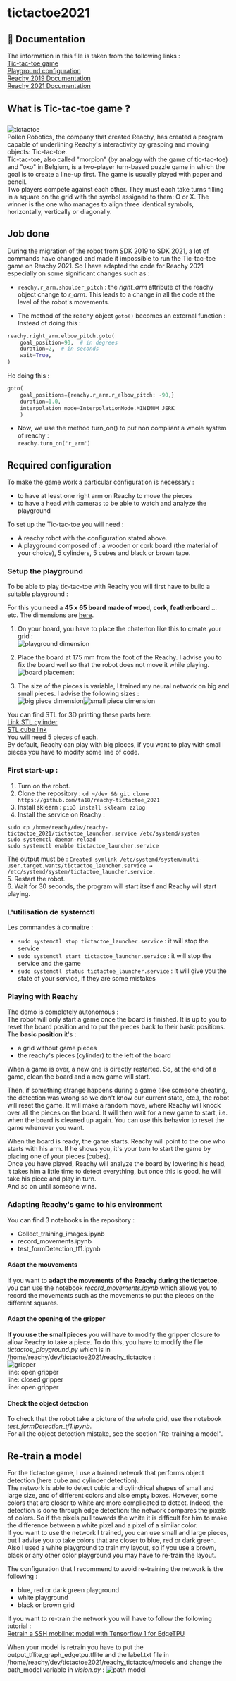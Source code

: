 # tictactoe2021

## 📗 Documentation

The information in this file is taken from the following links :   
[Tic-tac-toe game](https://fr.wikipedia.org/wiki/Tic-tac-toe)   
[Playground configuration](https://www.notion.so/TicTacToe-Guide-26937009c5dc4a7f950ede22c918d85a)  
[Reachy 2019 Documentation](https://pollen-robotics.github.io/reachy-2019-docs/)  
[Reachy 2021 Documentation](https://docs.pollen-robotics.com/)


## What is Tic-tac-toe game ❓ 
![tictactoe](img/tictactoe.png)   
Pollen Robotics, the company that created Reachy, has created a program capable of underlining Reachy's interactivity by grasping and moving objects: Tic-tac-toe.   
Tic-tac-toe, also called "morpion" (by analogy with the game of tic-tac-toe) and "oxo" in Belgium, is a two-player turn-based puzzle game in which the goal is to create a line-up first. The game is usually played with paper and pencil.   
Two players compete against each other. They must each take turns filling in a square on the grid with the symbol assigned to them: O or X. The winner is the one who manages to align three identical symbols, horizontally, vertically or diagonally.  

## Job done 
  
During the migration of the robot from SDK 2019 to SDK 2021, a lot of commands have changed and made it impossible to run the Tic-tac-toe game on Reachy 2021. 
So I have adapted the code for Reachy 2021 especially on some significant changes such as :    
* `reachy.r_arm.shoulder_pitch` : the *right_arm* attribute of the reachy object change to *r_arm*. This leads to a change in all the code at the level of the robot's movements. 

* The method of the reachy object `goto()` becomes an external function :   
Instead of doing this :  
```python
reachy.right_arm.elbow_pitch.goto(
    goal_position=90,  # in degrees
    duration=2,  # in seconds
    wait=True,
)
```
He doing this :
```python
goto(
	goal_positions={reachy.r_arm.r_elbow_pitch: -90,}
	duration=1.0,
	interpolation_mode=InterpolationMode.MINIMUM_JERK
	)
```

* Now, we use the method turn_on() to put non compliant a whole system of reachy :     
`reachy.turn_on('r_arm')`   

## Required configuration  

To make the game work a particular configuration is necessary :    
* to have at least one right arm on Reachy to move the pieces  
* to have a head with cameras to be able to watch and analyze the playground   

To set up the Tic-tac-toe you will need : 
- A reachy robot with the configuration stated above. 
- A playground composed of : a wooden or cork board (the material of your choice), 5 cylinders, 5 cubes and black or brown tape.    

### Setup the playground 

To be able to play tic-tac-toe with Reachy you will first have to build a suitable playground :    

For this you need a **45 x 65 board made of wood, cork, featherboard** ... etc. The dimensions are [here](https://www.notion.so/Dimensions-setup-morpion-a032f56eb2f14702a75a1bb347bbd2dd).

1. On your board, you have to place the chaterton like this to create your grid :    
![playground dimension](img/playground_base.jpg)   

2. Place the board at 175 mm from the foot of the Reachy. I advise you to fix the board well so that the robot does not move it while playing.    
![board placement](img/playground_distance.png)   

3. The size of the pieces is variable, I trained my neural network on big and small pieces. I advise the following sizes :    
![big piece dimension](img/dimPieces2.png)![small piece dimension](img/dimPieces.png)     

You can find STL for 3D printing these parts here:          
[Link STL cylinder](https://github.com/ta18/tictactoe2021/blob/main/playground/cylinder.stl)      
[STL cube link](https://github.com/ta18/tictactoe2021/blob/main/playground/cube.stl)        
You will need 5 pieces of each.   
By default, Reachy can play with big pieces, if you want to play with small pieces you have to modify some line of code. 

### First start-up :   

1. Turn on the robot.   
2. Clone the repository : `cd ~/dev && git clone https://github.com/ta18/reachy-tictactoe_2021 `
3. Install sklearn : `pip3 install sklearn zzlog`
4. Install the service on Reachy : 
```
sudo cp /home/reachy/dev/reachy-tictactoe_2021/tictactoe_launcher.service /etc/systemd/system
sudo systemctl daemon-reload 
sudo systemctl enable tictactoe_launcher.service
```
The output must be : `Created symlink /etc/systemd/system/multi-user.target.wants/tictactoe_launcher.service → /etc/systemd/system/tictactoe_launcher.service.`    
5. Restart the robot.     
6. Wait for 30 seconds, the program will start itself and Reachy will start playing.    

### L'utilisation de systemctl 

Les commandes à connaitre : 
* `sudo systemctl stop tictactoe_launcher.service` : it will stop the service 
* `sudo systemctl start tictactoe_launcher.service` : it will stop the service and the game
* `sudo systemctl status tictactoe_launcher.service` : it will give you the state of your service, if they are some mistakes  

### Playing with Reachy 

The demo is completely autonomous :   
The robot will only start a game once the board is finished. It is up to you to reset the board position and to put the pieces back to their basic positions.   
The **basic position** it's : 
- a grid without game pieces  
- the reachy's pieces (cylinder) to the left of the board 

When a game is over, a new one is directly restarted. So, at the end of a game, clean the board and a new game will start.   

Then, if something strange happens during a game (like someone cheating, the detection was wrong so we don't know our current state, etc.), the robot will reset the game. It will make a random move, where Reachy will knock over all the pieces on the board. It will then wait for a new game to start, i.e. when the board is cleaned up again. You can use this behavior to reset the game whenever you want.   

When the board is ready, the game starts. Reachy will point to the one who starts with his arm. If he shows you, it's your turn to start the game by placing one of your pieces (cubes).    
Once you have played, Reachy will analyze the board by lowering his head, it takes him a little time to detect everything, but once this is good, he will take his piece and play in turn.   
And so on until someone wins.    

### Adapting Reachy's game to his environment

You can find 3 notebooks in the repository :     
* Collect_training_images.ipynb  
* record_movements.ipynb   
* test_formDetection_tf1.ipynb  

#### Adapt the mouvements
If you want to **adapt the movements of the Reachy during the tictactoe**, you can use the notebook *record_movements.ipynb* which allows you to record the movements such as the movements to put the pieces on the different squares.     

#### Adapt the opening of the gripper 
**If you use the small pieces** you will have to modify the gripper closure to allow Reachy to take a piece. To do this, you have to modify the file *tictactoe_playground.py* which is in /home/reachy/dev/tictactoe2021/reachy_tictactoe :       
![gripper](img/gripper.png)       
line: open gripper     
line: closed gripper     
line: open gripper     

#### Check the object detection 
To check that the robot take a picture of the whole grid, use the notebook *test_formDetection_tf1.ipynb*.     
For all the object detection mistake, see the section "Re-training a model".     

## Re-train a model 

For the tictactoe game, I use a trained network that performs object detection (here cube and cylinder detection).    
The network is able to detect cubic and cylindrical shapes of small and large size, and of different colors and also empty boxes. However, some colors that are closer to white are more complicated to detect. Indeed, the detection is done through edge detection: the network compares the pixels of colors. So if the pixels pull towards the white it is difficult for him to make the difference between a white pixel and a pixel of a similar color.    
If you want to use the network I trained, you can use small and large pieces, but I advise you to take colors that are closer to blue, red or dark green.   
Also I used a white playground to train my layout, so if you use a brown, black or any other color playground you may have to re-train the layout.   

The configuration that I recommend to avoid re-training the network is the following :    
- blue, red or dark green playground   
- white playground   
- black or brown grid   

If you want to re-train the network you will have to follow the following tutorial :    
[Retrain a SSH mobilnet model with Tensorflow 1 for EdgeTPU](https://github.com/ta18/tod_tf1)

When your model is retrain you have to put the output_tflite_graph_edgetpu.tflite and the label.txt file in /home/reachy/dev/tictactoe2021/reachy_tictactoe/models and change the path_model variable in *vision.py* : 
![path model](img/models.png)     
